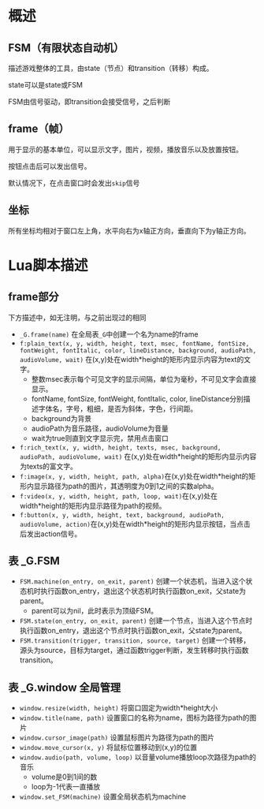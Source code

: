 # 概述
## FSM（有限状态自动机）
描述游戏整体的工具，由state（节点）和transition（转移）构成。

state可以是state或FSM

FSM由信号驱动，即transition会接受信号，之后判断

## frame（帧）
用于显示的基本单位，可以显示文字，图片，视频，播放音乐以及放置按钮。

按钮点击后可以发出信号。

默认情况下，在点击窗口时会发出`skip`信号

## 坐标
所有坐标均相对于窗口左上角，水平向右为x轴正方向，垂直向下为y轴正方向。

# Lua脚本描述
## frame部分
下方描述中，如无注明，与之前出现过的相同
- `_G.frame(name)` 在全局表`_G`中创建一个名为name的frame
- `f:plain_text(x, y, width, height, text, msec, fontName, fontSize, fontWeight, fontItalic, color, lineDistance, background, audioPath, audioVolume, wait)` 在(x,y)处在width*height的矩形内显示内容为text的文字。
    - 整数msec表示每个可见文字的显示间隔，单位为毫秒，不可见文字会直接显示。
    - fontName, fontSize, fontWeight, fontItalic, color, lineDistance分别描述字体名，字号，粗细，是否为斜体，字色，行间距。
    - background为背景
    - audioPath为音乐路径，audioVolume为音量
    - wait为true则直到文字显示完，禁用点击窗口
- `f:rich_text(x, y, width, height, texts, msec, background, audioPath, audioVolume, wait)` 在(x,y)处在width*height的矩形内显示内容为texts的富文字。
- `f:image(x, y, width, height, path, alpha)`在(x,y)处在width*height的矩形内显示路径为path的图片，其透明度为0到1之间的实数alpha。
- `f:video(x, y, width, height, path, loop, wait)`在(x,y)处在width*height的矩形内显示路径为path的视频。
- `f:button(x, y, width, height, text, background, audioPath, audioVolume, action)`在(x,y)处在width*height的矩形内显示按钮，当点击后发出action信号。

## 表 _G.FSM
- `FSM.machine(on_entry, on_exit, parent)` 创建一个状态机，当进入这个状态机时执行函数on_entry，退出这个状态机时执行函数on_exit，父state为parent。
    - parent可以为nil，此时表示为顶级FSM。
- `FSM.state(on_entry, on_exit, parent)` 创建一个节点，当进入这个节点时执行函数on_entry，退出这个节点时执行函数on_exit，父state为parent。
- `FSM.transition(trigger, transition, source, target)` 创建一个转移，源头为source，目标为target，通过函数trigger判断，发生转移时执行函数transition。

## 表 _G.window 全局管理
- `window.resize(width, height)` 将窗口固定为width*height大小
- `window.title(name, path)` 设置窗口的名称为name，图标为路径为path的图片
- `window.cursor_image(path)` 设置鼠标图片为路径为path的图片
- `window.move_cursor(x, y)` 将鼠标位置移动到(x,y)的位置
- `window.audio(path, volume, loop)` 以音量volume播放loop次路径为path的音乐
    - volume是0到1间的数
    - loop为-1代表一直播放
- `window.set_FSM(machine)` 设置全局状态机为machine